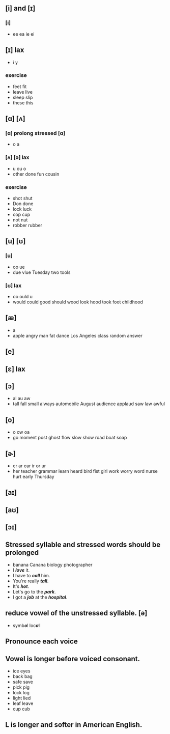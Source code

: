 ## [i] and [ɪ]
### [i]
- ee ea ie ei
## [ɪ] lax
- i y
### exercise
- feet fit
- leave live
- sleep slip
- these this

## [ɑ] [ʌ]
### [ɑ] prolong stressed [ɑ]
- o a
### [ʌ] [ə] lax
- u ou o
- other done fun cousin
### exercise
- shot shut
- Don done
- lock luck
- cop cup
- not nut
- robber rubber

## [u] [ʊ]
### [u]
- oo ue
- due vlue Tuesday two tools
### [ʊ] lax
- oo ould u
- would could good  should wood look hood took foot childhood

## [æ]
- a
- apple angry man fat dance Los Angeles class random answer

## [e]
## [ɛ] lax


## [ɔ]
- al au aw
- tall fall small always automobile August audience applaud saw law awful

## [o]
- o ow oa
- go moment post ghost flow slow show road boat soap

## [ɚ]
- er ar ear ir or ur
- her teacher grammar learn heard bird fist girl work worry word nurse hurt early Thursday
## [aɪ]
## [aʊ]
## [ɔɪ]


## Stressed syllable and stressed words should be prolonged
- banana Canana biology photographer
- I ***love*** it.
- I have to ***call*** him.
- You're really ***tall***.
- It's ***hot***.
- Let's go to the ***park***.
- I got a ***job*** at the ***hospital***.

## reduce vowel of the unstressed syllable. [ə]
- symb***o***l loc***a***l

## Pronounce each voice

## Vowel is longer before voiced consonant.
- ice eyes
- back bag
- safe save
- pick pig
- lock log
- light lied
- leaf leave
- cup cub

## L is longer and softer in American English.

